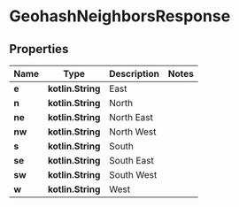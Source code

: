 
# GeohashNeighborsResponse

## Properties
| Name | Type | Description | Notes |
| ------------ | ------------- | ------------- | ------------- |
| **e** | **kotlin.String** | East |  |
| **n** | **kotlin.String** | North |  |
| **ne** | **kotlin.String** | North East |  |
| **nw** | **kotlin.String** | North West |  |
| **s** | **kotlin.String** | South |  |
| **se** | **kotlin.String** | South East |  |
| **sw** | **kotlin.String** | South West |  |
| **w** | **kotlin.String** | West |  |



